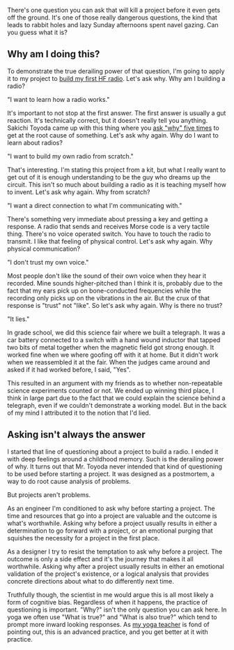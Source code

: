 <!--
title: Don't ask this question before starting a project!
created: 19 June 2014 - 7:40 am
updated: 19 June 2014 - 11:08 pm
publish: 19 June 2014
slug: five-whys
tags: writing, radio
-->

There's one question you can ask that will kill a project before it even gets
off the ground. It's one of those really dangerous questions, the kind that
leads to rabbit holes and lazy Sunday afternoons spent navel gazing. Can you
guess what it is?

## Why am I doing this? ##

To demonstrate the true derailing power of that question, I'm going to apply
it to my project to [build my first HF radio][norcal-40a]. Let's ask why. Why
am I building a radio?

"I want to learn how a radio works."

It's important to not stop at the first answer. The first answer is usually a
gut reaction. It's technically correct, but it doesn't really tell you anything.
Sakichi Toyoda came up with this thing where you [ask "why" five times][whys] to
get at the root cause of something. Let's ask why again. Why do I want to learn
about radios?

"I want to build my own radio from scratch."

That's interesting. I'm stating this project from a kit, but what I really want
to get out of it is enough understanding to be the guy who dreams up the
circuit. This isn't so much about building a radio as it is teaching myself
how to invent. Let's ask why again. Why from scratch?

"I want a direct connection to what I'm communicating with."

There's something very immediate about pressing a key and getting a response. A
radio that sends and receives Morse code is a very tactile thing. There's no
voice operated switch. You have to touch the radio to transmit. I like that
feeling of physical control. Let's ask why again. Why physical communication?

"I don't trust my own voice."

Most people don't like the sound of their own voice when they hear it recorded.
Mine sounds higher-pitched than I think it is, probably due to the fact that my
ears pick up on bone-conducted frequencies while the recording only picks up
on the vibrations in the air. But the crux of that response is "trust" not
"like". So let's ask why again. Why is there no trust?

"It lies."

In grade school, we did this science fair where we built a telegraph. It was
a car battery connected to a switch with a hand wound inductor that tapped two
bits of metal together when the magnetic field got strong enough. It worked
fine when we where goofing off with it at home. But it didn't work when we
reassembled it at the fair. When the judges came around and asked if it had
worked before, I said, "Yes".

This resulted in an argument with my friends as to whether non-repeatable
science experiments counted or not. We ended up winning third place, I think in
large part due to the fact that we could explain the science behind a telegraph,
even if we couldn't demonstrate a working model. But in the back of my mind I
attributed it to the notion that I'd lied.

## Asking isn't always the answer ##

I started that line of questioning about a project to build a radio. I ended
it with deep feelings around a childhood memory. Such is the derailing power
of why. It turns out that Mr. Toyoda never intended that kind of questioning
to be used before starting a project. It was designed as a postmortem, a way
to do root cause analysis of problems.

But projects aren't problems.

As an engineer I'm conditioned to ask why before starting a project. The time
and resources that go into a project are valuable and the outcome is what's
worthwhile. Asking why before a project usually results in either a
determination to go forward with a project, or an emotional purging that
squishes the necessity for a project in the first place.

As a designer I try to resist the temptation to ask why before a project. The
outcome is only a side effect and it's the journey that makes it all worthwhile.
Asking why after a project usually results in either an emotional validation
of the project's existence, or a logical analysis that provides concrete
directions about what to do differently next time.

Truthfully though, the scientist in me would argue this is all most likely a
form of cognitive bias. Regardless of when it happens, the practice of
questioning is important. "Why?" isn't the only question you can ask here. In
yoga we often use "What is true?" and "What is also true?" which tend to prompt
more inward looking responses. As [my yoga teacher][] is fond of pointing out,
this is an advanced practice, and you get better at it with practice.


[norcal-40a]: /2014/05/norcal-40a "Frank Mitchell: Building my first HF radio"
[whys]: http://en.wikipedia.org/wiki/5_Whys "Various (Wikipedia): 5 Whys"
[my yoga teacher]: http://www.fluentself.com/ "Havi Brooks (The Fluent Self): When you need some destuckification"
